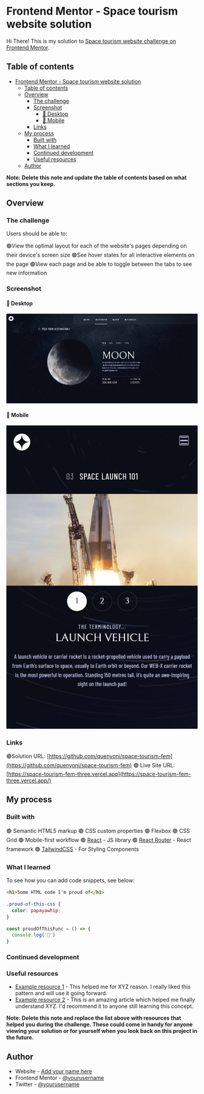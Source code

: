 # Frontend Mentor - Space tourism website solution

Hi There! This is my solution to [Space tourism website challenge on Frontend Mentor](https://www.frontendmentor.io/challenges/space-tourism-multipage-website-gRWj1URZ3).

## Table of contents

- [Frontend Mentor - Space tourism website solution](#frontend-mentor---space-tourism-website-solution)
  - [Table of contents](#table-of-contents)
  - [Overview](#overview)
    - [The challenge](#the-challenge)
    - [Screenshot](#screenshot)
      - [📸 Desktop](#-desktop)
      - [📸 Mobile](#-mobile)
    - [Links](#links)
  - [My process](#my-process)
    - [Built with](#built-with)
    - [What I learned](#what-i-learned)
    - [Continued development](#continued-development)
    - [Useful resources](#useful-resources)
  - [Author](#author)

**Note: Delete this note and update the table of contents based on what sections you keep.**

## Overview

### The challenge

Users should be able to:

🟢View the optimal layout for each of the website's pages depending on their device's screen size
🟢See hover states for all interactive elements on the page
🟢View each page and be able to toggle between the tabs to see new information

### Screenshot

#### 📸 Desktop

![](./screenshots/screenshot1.jpg)

#### 📸 Mobile 

![](./screenshots/screenshot2.png)



### Links

🟢Solution URL: [https://github.com/quenyoni/space-tourism-fem](https://github.com/quenyoni/space-tourism-fem)
🟢 Live Site URL: [https://space-tourism-fem-three.vercel.app](https://space-tourism-fem-three.vercel.app/)

## My process

### Built with

🟢 Semantic HTML5 markup
🟢 CSS custom properties
🟢 Flexbox
🟢 CSS Grid
🟢 Mobile-first workflow
🟢 [React](https://react.dev/) - JS library
🟢 [React Router](https://reactrouter.com/) - React framework
🟢 [TailwindCSS](https://tailwindcss.com) - For Styling Components


### What I learned




To see how you can add code snippets, see below:

```html
<h1>Some HTML code I'm proud of</h1>
```
```css
.proud-of-this-css {
  color: papayawhip;
}
```
```js
const proudOfThisFunc = () => {
  console.log('🎉')
}
```


### Continued development



### Useful resources

- [Example resource 1](https://www.example.com) - This helped me for XYZ reason. I really liked this pattern and will use it going forward.
- [Example resource 2](https://www.example.com) - This is an amazing article which helped me finally understand XYZ. I'd recommend it to anyone still learning this concept.

**Note: Delete this note and replace the list above with resources that helped you during the challenge. These could come in handy for anyone viewing your solution or for yourself when you look back on this project in the future.**

## Author

- Website - [Add your name here](https://www.your-site.com)
- Frontend Mentor - [@yourusername](https://www.frontendmentor.io/profile/yourusername)
- Twitter - [@yourusername](https://www.twitter.com/yourusername)


